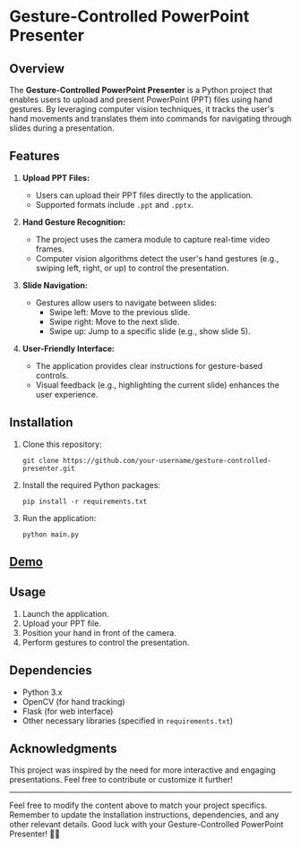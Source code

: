 # Gesture-Controlled PowerPoint Presenter

## Overview

The **Gesture-Controlled PowerPoint Presenter** is a Python project that enables users to upload and present PowerPoint (PPT) files using hand gestures. By leveraging computer vision techniques, it tracks the user's hand movements and translates them into commands for navigating through slides during a presentation.

## Features

1. **Upload PPT Files:**
   - Users can upload their PPT files directly to the application.
   - Supported formats include `.ppt` and `.pptx`.

2. **Hand Gesture Recognition:**
   - The project uses the camera module to capture real-time video frames.
   - Computer vision algorithms detect the user's hand gestures (e.g., swiping left, right, or up) to control the presentation.

3. **Slide Navigation:**
   - Gestures allow users to navigate between slides:
     - Swipe left: Move to the previous slide.
     - Swipe right: Move to the next slide.
     - Swipe up: Jump to a specific slide (e.g., show slide 5).

4. **User-Friendly Interface:**
   - The application provides clear instructions for gesture-based controls.
   - Visual feedback (e.g., highlighting the current slide) enhances the user experience.

## Installation

1. Clone this repository:
   ```
   git clone https://github.com/your-username/gesture-controlled-presenter.git
   ```

2. Install the required Python packages:
   ```
   pip install -r requirements.txt
   ```

3. Run the application:
   ```
   python main.py
   ```
## [Demo](https://drive.google.com/file/d/1UTWRDjjz_aOBcgeQCU1XOWmzKuUGlJxT/view?usp=drive_link)

## Usage

1. Launch the application.
2. Upload your PPT file.
3. Position your hand in front of the camera.
4. Perform gestures to control the presentation.

## Dependencies

- Python 3.x
- OpenCV (for hand tracking)
- Flask (for web interface)
- Other necessary libraries (specified in `requirements.txt`)

## Acknowledgments

This project was inspired by the need for more interactive and engaging presentations. Feel free to contribute or customize it further!

---

Feel free to modify the content above to match your project specifics. Remember to update the installation instructions, dependencies, and any other relevant details. Good luck with your Gesture-Controlled PowerPoint Presenter! 🎉👏
